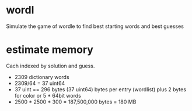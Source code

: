 # wordl
Simulate the game of wordle to find best starting words and best guesses
# estimate memory
Cach indexed by solution and guess.
- 2309 dictionary words
- 2309/64 = 37 uint64
- 37 uint == 296 bytes (37 uint64)
 bytes per entry (wordlist) plus 2 bytes for color or 5 * 64bit words
- 2500 * 2500 * 300 = 187,500,000 bytes = 180 MB

